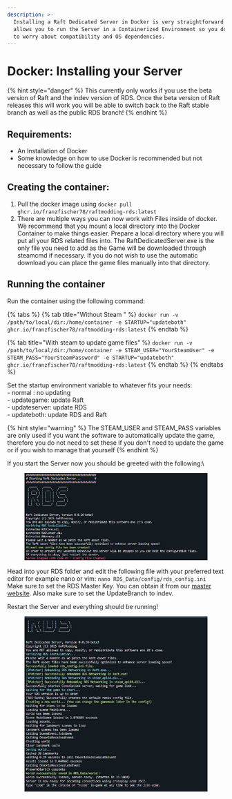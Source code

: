 ```yaml
---
description: >-
  Installing a Raft Dedicated Server in Docker is very straightforward and
  allows you to run the Server in a Containerized Environment so you don't have
  to worry about compatibility and OS dependencies.
---
```


# Docker: Installing your Server

{% hint style="danger" %}
This currently only works if you use the beta version of Raft and the indev version of RDS. Once the beta version of Raft releases this will work you will be able to switch back to the Raft stable branch as well as the public RDS branch!&#x20;
{% endhint %}

## Requirements:

* An Installation of Docker
* Some knowledge on how to use Docker is recommended but not necessary to follow the guide

## Creating the container:

1. Pull the docker image using `docker pull ghcr.io/franzfischer78/raftmodding-rds:latest`
2. There are multiple ways you can now work with Files inside of docker. We recommend that you mount a local directory into the Docker Container to make things easier. Prepare a local directory where you will put all your RDS related files into. The RaftDedicatedServer.exe is the only file you need to add as the Game will be downloaded through steamcmd if necessary.  If you do not wish to use the automatic download you can place the game files manually into that directory.&#x20;

## Running the container

Run the container using the following command:

{% tabs %}
{% tab title="Without Steam " %}
`docker run -v /path/to/local/dir:/home/container -e STARTUP="updateboth" ghcr.io/franzfischer78/raftmodding-rds:latest`
{% endtab %}

{% tab title="With steam to update game files" %}
`docker run -v /path/to/local/dir:/home/container -e STEAM_USER="YourSteamUser" -e STEAM_PASS="YourSteamPassword" -e STARTUP="updateboth" ghcr.io/franzfischer78/raftmodding-rds:latest`
{% endtab %}
{% endtabs %}

Set the startup environment variable to whatever fits your needs:\
\- normal : no updating\
\- updategame: update Raft\
\- updateserver: update RDS\
\- updateboth: update RDS and Raft

{% hint style="warning" %}
The STEAM\_USER and STEAM\_PASS variables are only used if you want the software to automatically update the game, therefore you do not need to set these if you don't need to update the game or if you wish to manage that yourself
{% endhint %}

If you start the Server now you should be greeted with the following:\


<figure><img src="../.gitbook/assets/spaces_IXIJPambVpxAYFRdpYZm_uploads_odG9HBJZUAwSHo9bNvhZ_grafik.webp" alt=""><figcaption></figcaption></figure>

Head into your RDS folder and edit the following file with your preferred text editor for example nano or vim: `nano RDS_Data/config/rds_config.ini`\
Make sure to set the RDS Master Key. You can obtain it from our [master website](https://master.raftmodding.com/keys). Also make sure to set the UpdateBranch to indev.

Restart the Server and everything should be running!

<figure><img src="../.gitbook/assets/spaces_IXIJPambVpxAYFRdpYZm_uploads_lqLm2jRKWrQs4zTTDr65_grafik.webp" alt=""><figcaption></figcaption></figure>
